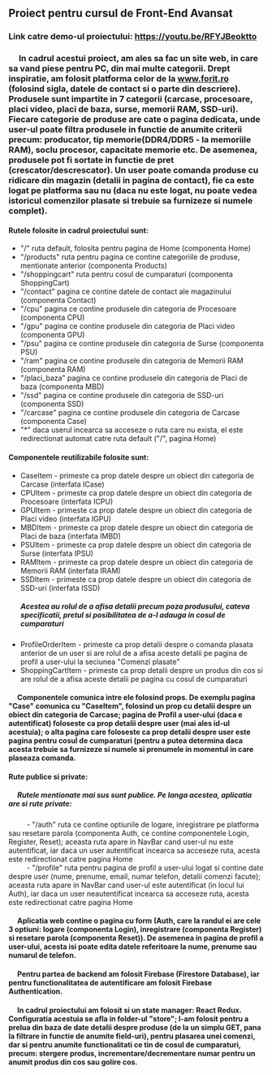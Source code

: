 ## Proiect pentru cursul de Front-End Avansat

### Link catre demo-ul proiectului: https://youtu.be/RFYJBeoktto

### &emsp; In cadrul acestui proiect, am ales sa fac un site web, in care sa vand piese pentru PC, din mai multe categorii. Drept inspiratie, am folosit platforma celor de la www.forit.ro (folosind sigla, datele de contact si o parte din descriere). Produsele sunt impartite in 7 categorii (carcase, procesoare, placi video, placi de baza, surse, memorii RAM, SSD-uri). Fiecare categorie de produse are cate o pagina dedicata, unde user-ul poate filtra produsele in functie de anumite criterii precum: producator, tip memorie(DDR4/DDR5 - la memoriile RAM), soclu procesor, capacitate memorie etc. De asemenea, produsele pot fi sortate in functie de pret (crescator/descrescator). Un user poate comanda produse cu ridicare din magazin (detalii in pagina de contact), fie ca este logat pe platforma sau nu (daca nu este logat, nu poate vedea istoricul comenzilor plasate si trebuie sa furnizeze si numele complet).

#### Rutele folosite in cadrul proiectului sunt:
  - "/" ruta default, folosita pentru pagina de Home  (componenta Home)
  - "/products" ruta pentru pagina ce contine categoriile de produse, mentionate anterior (componenta Products)
  - "/shoppingcart" ruta pentru cosul de cumparaturi  (componenta ShoppingCart)
  - "/contact" pagina ce contine datele de contact ale magazinului  (componenta Contact)
  - "/cpu" pagina ce contine produsele din categoria de Procesoare  (componenta CPU)
  - "/gpu" pagina ce contine produsele din categoria de Placi video (componenta GPU)
  - "/psu" pagina ce contine produsele din categoria de Surse (componenta PSU)
  - "/ram" pagina ce contine produsele din categoria de Memorii RAM (componenta RAM)
  - "/placi_baza" pagina ce contine produsele din categoria de Placi de baza  (componenta MBD)
  - "/ssd" pagina ce contine produsele din categoria de SSD-uri (componenta SSD)
  - "/carcase" pagina ce contine produsele din categoria de Carcase (componenta Case)
  - "*" daca userul incearca sa acceseze o ruta care nu exista, el este redirectionat automat catre ruta default ("/", pagina Home)
  
#### Componentele reutilizabile folosite sunt:
  - CaseItem - primeste ca prop datele despre un obiect din categoria de Carcase (interfata ICase)
  - CPUItem - primeste ca prop datele despre un obiect din categoria de Procesoare  (interfata ICPU)
  - GPUItem - primeste ca prop datele despre un obiect din categoria de Placi video (interfata IGPU)
  - MBDItem - primeste ca prop datele despre un obiect din categoria de Placi de baza (interfata IMBD)
  - PSUItem - primeste ca prop datele despre un obiect din categoria de Surse (interfata IPSU)
  - RAMItem - primeste ca prop datele despre un obiect din categoria de Memorii RAM (interfata IRAM)
  - SSDItem - primeste ca prop datele despre un obiect din categoria de SSD-uri (interfata ISSD)
    ##### Acestea au rolul de a afisa detalii precum poza produsului, cateva specificatii, pretul si posibilitatea de a-l adauga in cosul de cumparaturi
  - ProfileOrderItem - primeste ca prop detalii despre o comanda plasata anterior de un user si are rolul de a afisa aceste detalii pe pagina de profil a user-ului la seciunea "Comenzi plasate"
  - ShoppingCartItem - primeste ca prop detalii despre un produs din cos si are rolul de a afisa aceste detalii pe pagina cu cosul de cumparaturi

#### &emsp; Componentele comunica intre ele folosind props. De exemplu pagina "Case" comunica cu "CaseItem", folosind un prop cu detalii despre un obiect din categoria de Carcase; pagina de Profil a user-ului (daca e autentificat) foloseste ca prop detalii despre user (mai ales id-ul acestuia); o alta pagina care foloseste ca prop detalii despre user este pagina pentru cosul de cumparaturi (pentru a putea determina daca acesta trebuie sa furnizeze si numele si prenumele in momentul in care plaseaza comanda.

#### Rute publice si private:
##### &emsp; Rutele mentionate mai sus sunt publice. Pe langa acestea, aplicatia are si rute private:
&emsp; &emsp; - "/auth" ruta ce contine optiunile de logare, inregistrare pe platforma sau resetare parola (componenta Auth, ce contine componentele Login, Register, Reset); aceasta ruta apare in NavBar cand user-ul nu este autentificat, iar daca un user autentificat incearca sa acceseze ruta, acesta este redirectionat catre pagina Home <br/>
&emsp; &emsp; - "/profile" ruta pentru pagina de profil a user-ului logat si contine date despre user (nume, prenume, email, numar telefon, detalii comenzi facute); aceasta ruta apare in NavBar cand user-ul este autentificat (in locul lui Auth), iar daca un user neautentificat incearca sa acceseze ruta, acesta este redirectionat catre pagina Home <br/>

#### &emsp; Aplicatia web contine o pagina cu form (Auth, care la randul ei are cele 3 optiuni: logare (componenta Login), inregistrare (componenta Register) si resetare parola (componenta Reset)). De asemenea in pagina de profil a user-ului, acesta isi poate edita datele referitoare la nume, prenume sau numarul de telefon.

#### &emsp; Pentru partea de backend am folosit Firebase (Firestore Database), iar pentru functionalitatea de autentificare am folosit Firebase Authentication.

#### &emsp; In cadrul proiectului am folosit si un state manager: React Redux. Configuratia acestuia se afla in folder-ul "store"; l-am folosit pentru a prelua din baza de date detalii despre produse (de la un simplu GET, pana la filtrare in functie de anumite field-uri), pentru plasarea unei comenzi, dar si pentru anumite functionalitati ce tin de cosul de cumparaturi, precum: stergere produs, incrementare/decrementare numar pentru un anumit produs din cos sau golire cos.
